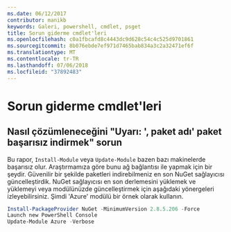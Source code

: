 ```yaml
---
ms.date: 06/12/2017
contributor: manikb
keywords: Galeri, powershell, cmdlet, psget
title: Sorun giderme cmdlet'leri
ms.openlocfilehash: c0a1fbcafd8c4443dc9d628c54c4c525d9701861
ms.sourcegitcommit: 8b076ebde7ef971d7465bab834a3c2a32471ef6f
ms.translationtype: MT
ms.contentlocale: tr-TR
ms.lasthandoff: 07/06/2018
ms.locfileid: "37892483"
---
```

# <a name="troubleshooting-cmdlets"></a>Sorun giderme cmdlet'leri

## <a name="how-to-resolve-warning-package-your-package-name-failed-to-download-issue"></a>Nasıl çözümleneceğini "Uyarı: ', paket adı' paket başarısız indirmek" sorun

Bu rapor, `Install-Module` veya `Update-Module` bazen bazı makinelerde başarısız olur.
Araştırmamıza göre bunu ağ bağlantısı ile yapmak için bir şeydir.
Güvenilir bir şekilde paketleri indirebilmeniz en son NuGet sağlayıcısı güncelleştirdik.
NuGet sağlayıcısı en son derlemesini yüklemek ve yüklemeyi veya modülünüzde güncelleştirmek için aşağıdaki yönergeleri izleyebilirsiniz.
Şimdi 'Azure' modülü bir örnek olarak kullanın.

```powershell
Install-PackageProvider NuGet -MinimumVersion 2.8.5.206 -Force
Launch new PowerShell Console
Update-Module Azure -Verbose
```